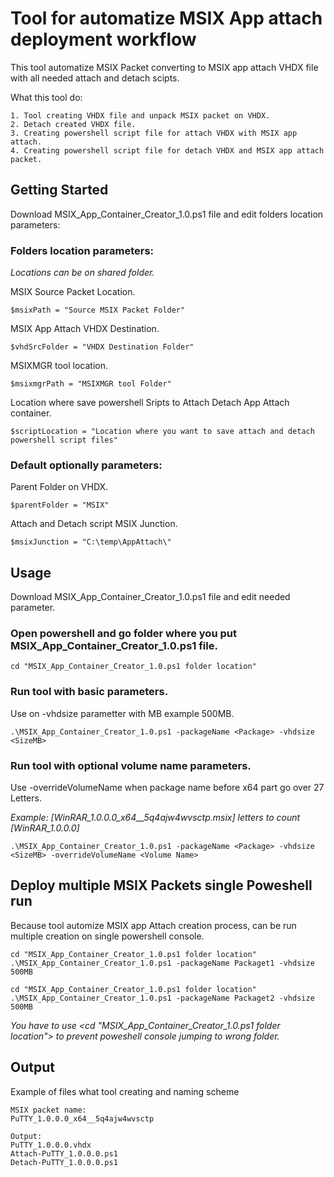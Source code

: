 # Tool for automatize MSIX App attach deployment workflow
This tool automatize MSIX Packet converting to MSIX app attach VHDX file with all needed attach and detach scipts. 

What this tool do:
```
1. Tool creating VHDX file and unpack MSIX packet on VHDX.
2. Detach created VHDX file.
3. Creating powershell script file for attach VHDX with MSIX app attach.
4. Creating powershell script file for detach VHDX and MSIX app attach packet.
```
## Getting Started
Download MSIX_App_Container_Creator_1.0.ps1 file and edit folders location parameters:
### Folders location parameters:
*Locations can be on shared folder.*

MSIX Source Packet Location.
```
$msixPath = "Source MSIX Packet Folder"
```
MSIX App Attach VHDX Destination.
```
$vhdSrcFolder = "VHDX Destination Folder"
```
MSIXMGR tool location.
```
$msixmgrPath = "MSIXMGR tool Folder"
```
Location where save powershell Sripts to Attach Detach App Attach container.
```
$scriptLocation = "Location where you want to save attach and detach powershell script files"
```
### Default optionally parameters:
Parent Folder on VHDX.
```
$parentFolder = "MSIX"
```
Attach and Detach script MSIX Junction.
```
$msixJunction = "C:\temp\AppAttach\"
```
## Usage
Download MSIX_App_Container_Creator_1.0.ps1 file and edit needed parameter.

### Open powershell and go folder where you put MSIX_App_Container_Creator_1.0.ps1 file.
```
cd "MSIX_App_Container_Creator_1.0.ps1 folder location"
```
### Run tool with basic parameters. 
Use on -vhdsize parametter with MB example 500MB. 
```
.\MSIX_App_Container_Creator_1.0.ps1 -packageName <Package> -vhdsize <SizeMB>
```
### Run tool with optional volume name parameters. 
Use -overrideVolumeName when package name before x64 part go over 27 Letters. 

*Example: [WinRAR_1.0.0.0_x64__5q4ajw4wvsctp.msix] letters to count [WinRAR_1.0.0.0]*

```
.\MSIX_App_Container_Creator_1.0.ps1 -packageName <Package> -vhdsize <SizeMB> -overrideVolumeName <Volume Name>
```
## Deploy multiple MSIX Packets single Poweshell run
Because tool automize MSIX app Attach creation process, can be run multiple creation on single powershell console.
```
cd "MSIX_App_Container_Creator_1.0.ps1 folder location"
.\MSIX_App_Container_Creator_1.0.ps1 -packageName Packaget1 -vhdsize 500MB

cd "MSIX_App_Container_Creator_1.0.ps1 folder location"
.\MSIX_App_Container_Creator_1.0.ps1 -packageName Packaget2 -vhdsize 500MB
```
*You have to use <cd "MSIX_App_Container_Creator_1.0.ps1 folder location"> to prevent poweshell console jumping to wrong folder.*
## Output
Example of files what tool creating and naming scheme
```
MSIX packet name: 
PuTTY_1.0.0.0_x64__5q4ajw4wvsctp

Output:
PuTTY_1.0.0.0.vhdx
Attach-PuTTY_1.0.0.0.ps1
Detach-PuTTY_1.0.0.0.ps1
```

